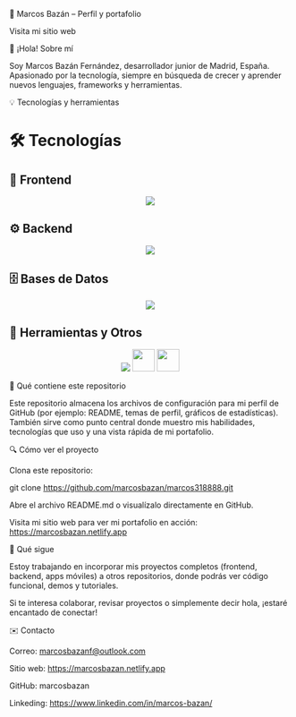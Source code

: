 📘 Marcos Bazán – Perfil y portafolio

Visita mi sitio web

👋 ¡Hola! Sobre mí

Soy Marcos Bazán Fernández, desarrollador junior de Madrid, España. Apasionado por la tecnología, siempre en búsqueda de crecer y aprender nuevos lenguajes, frameworks y herramientas.

💡 Tecnologías y herramientas

# 🛠️ Tecnologías

## 🎨 Frontend
<p align="center">
  <img src="https://skillicons.dev/icons?i=html,css,js,bootstrap,angular" />
</p>

## ⚙️ Backend
<p align="center">
  <img src="https://skillicons.dev/icons?i=java,python,flask" />
</p>

## 🗄️ Bases de Datos
<p align="center">
  <img src="https://skillicons.dev/icons?i=mysql,postgresql,sqlite" />
</p>

## 🧰 Herramientas y Otros
<p align="center">
  <img src="https://skillicons.dev/icons?i=git,github,figma" />
  <img src="https://cdn.jsdelivr.net/gh/devicons/devicon/icons/drupal/drupal-original.svg" width="40" height="40"/>
  <img src="https://cdn.jsdelivr.net/gh/devicons/devicon@latest/icons/jupyter/jupyter-original-wordmark.svg" width="40" height="40"/>
</p>


💼 Qué contiene este repositorio

Este repositorio almacena los archivos de configuración para mi perfil de GitHub (por ejemplo: README, temas de perfil, gráficos de estadísticas).
También sirve como punto central donde muestro mis habilidades, tecnologías que uso y una vista rápida de mi portafolio.

🔍 Cómo ver el proyecto

Clona este repositorio:

git clone https://github.com/marcosbazan/marcos318888.git


Abre el archivo README.md o visualízalo directamente en GitHub.

Visita mi sitio web para ver mi portafolio en acción: https://marcosbazan.netlify.app

🚀 Qué sigue

Estoy trabajando en incorporar mis proyectos completos (frontend, backend, apps móviles) a otros repositorios, donde podrás ver código funcional, demos y tutoriales.

Si te interesa colaborar, revisar proyectos o simplemente decir hola, ¡estaré encantado de conectar!

✉️ Contacto

Correo: marcosbazanf@outlook.com

Sitio web: https://marcosbazan.netlify.app

GitHub: marcosbazan

Linkeding: https://www.linkedin.com/in/marcos-bazan/
